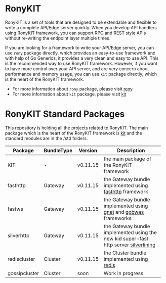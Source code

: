 # RonyKIT
RonyKIT is a set of tools that are designed to be extendable and flexible to write a complete API/Edge server quickly.
When you develop API handlers using RonyKIT framework, you can support RPC and REST style APIs without re-writing the
endpoint layer multiple times.

If you are looking for a framework to write your API/Edge server, you can use `rony` package directly, which provides
an easy-to-use framework and with help of Go Generics, it provides a very clean and easy to use API. This is the
recommended way to use RonyKIT framework. However, if you want to have more control over your API server, and are
very concern about performance and memory usage, you can use `kit` package directly, which is the heart of the RonyKIT
framework.

- For more information about `rony` package, please visit [rony](./rony/README.MD)
- For more information about `kit` package, please visit [kit](./kit/README.MD)


# RonyKIT Standard Packages
This repository is holding all the projects related to RonyKIT. The main package which is the heart of
the RonyKIT framework is [kit](./kit) and the standard modules are in the /std folders.

| Package       | BundleType | Version  | Description                                                                                                                          |
|---------------|------------|----------|--------------------------------------------------------------------------------------------------------------------------------------|
| KIT           | -          | v0.11.15 | the main package of the RonyKIT framework                                                                                            |
| fasthttp      | Gateway    | v0.11.15 | the Gateway bundle implemented using [fasthttp](https://github.com/valyala/fasthttp) framework                                       |
| fastws        | Gateway    | v0.11.15 | the Gateway bundle implemented using [gnet](https://github.com/panjf2000/gnet) and [gobwas](https://github.com/gobwas/ws) frameworks |
| silverhttp    | Gateway    | v0.11.15 | the Gateway bundle implemented using the new kid super-fast http server [silverlining](https://github.com/go-www/silverlining)       |
| rediscluster  | Cluster    | v0.11.15 | the Cluster bundle implemented using [redis](https://github.com/go-redis/redis)                                                      |
| gossipcluster | Cluster    | soon     | Work in progress                                                                                                                     |

